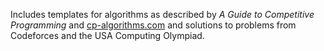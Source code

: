  Includes templates for algorithms as described by _A Guide to Competitive Programming_ and [cp-algorithms.com](url) and solutions to problems from Codeforces and the USA Computing Olympiad.
